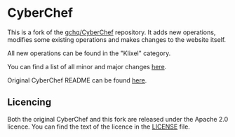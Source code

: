 # CyberChef

This is a fork of the [gchq/CyberChef](https://github.com/gchq/CyberChef) repository. It adds new operations, modifies some existing operations and makes changes to the website itself.

All new operations can be found in the "Klixel" category.

You can find a list of all minor and major changes [here](KLIXEL_CHANGELOG.md).

Original CyberChef README can be found [here](CYBERCHEF_README.md).

## Licencing

Both the original CyberChef and this fork are released under the Apache 2.0 licence. You can find the text of the licence in the [LICENSE](LICENSE) file.
